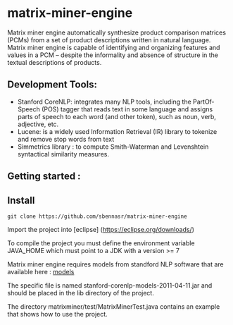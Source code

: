 # matrix-miner-engine

Matrix miner engine automatically synthesize product comparison matrices (PCMs) from a set of product descriptions written in natural language. Matrix miner engine is capable of identifying and organizing features and values in a PCM – despite the informality and absence of structure in the textual descriptions of products.

## Development Tools:

* Stanford CoreNLP: integrates many NLP tools, including the PartOf-Speech (POS) tagger that reads text in some language and assigns parts of speech to each word (and other token), such as noun, verb, adjective, etc. 
* Lucene: is a widely used Information Retrieval (IR) library to tokenize and remove stop words from text
* Simmetrics library : to compute Smith-Waterman and Levenshtein syntactical similarity measures.

## Getting started :

## Install

```
git clone https://github.com/sbennasr/matrix-miner-engine
```
Import the project into [eclipse] (https://eclipse.org/downloads/)

To compile the project you must define the environment variable JAVA_HOME which must point to a JDK with a version >= 7

Matrix miner engine requires models from standford NLP software that are available here : [models](http://nlp.stanford.edu/software/stanford-corenlp-v1.0.3.tgz)

The specific file is named stanford-corenlp-models-2011-04-11.jar and should be placed in the lib directory of the project.

The directory matrixminer/test/MatrixMinerTest.java contains an example that shows how to use the project.
